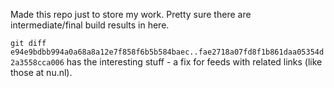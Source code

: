 Made this repo just to store my work. Pretty sure there are intermediate/final build results in here. 

`git diff e94e9bdbb994a0a68a8a12e7f858f6b5b584baec..fae2718a07fd8f1b861daa05354d2a3558cca006` has the interesting stuff - a fix for feeds
with related links (like those at nu.nl).
